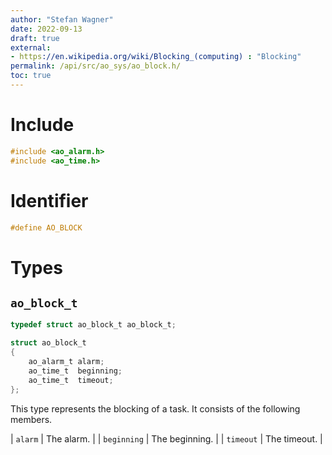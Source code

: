 ```yaml
---
author: "Stefan Wagner"
date: 2022-09-13
draft: true
external:
- https://en.wikipedia.org/wiki/Blocking_(computing) : "Blocking"
permalink: /api/src/ao_sys/ao_block.h/
toc: true
---
```


# Include

```c
#include <ao_alarm.h>
#include <ao_time.h>
```

# Identifier

```c
#define AO_BLOCK
```

# Types

## `ao_block_t`

```c
typedef struct ao_block_t ao_block_t;
```

```c
struct ao_block_t
{
    ao_alarm_t alarm;
    ao_time_t  beginning;
    ao_time_t  timeout;
};
```

This type represents the blocking of a task. It consists of the following members.

| `alarm` | The alarm. |
| `beginning` | The beginning. |
| `timeout` | The timeout. |
